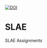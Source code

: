 [![DOI](https://zenodo.org/badge/8726323.svg)](https://zenodo.org/badge/latestdoi/8726323)

SLAE
====

SLAE Assignments
